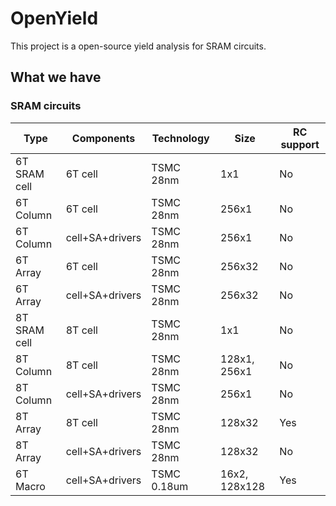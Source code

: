 # OpenYield
This project is a open-source yield analysis for SRAM circuits.

## What we have
### SRAM circuits
| Type | Components | Technology | Size | RC support |
|----------|----------|----------|----------|----------|
| 6T SRAM cell | 6T cell | TSMC 28nm | 1x1 | No
| 6T Column | 6T cell | TSMC 28nm | 256x1 | No
| 6T Column | cell+SA+drivers | TSMC 28nm | 256x1 | No
| 6T Array | 6T cell | TSMC 28nm | 256x32 | No
| 6T Array | cell+SA+drivers | TSMC 28nm | 256x32 | No
| 8T SRAM cell | 8T cell | TSMC 28nm | 1x1 | No
| 8T Column | 8T cell | TSMC 28nm | 128x1, 256x1 | No
| 8T Column | cell+SA+drivers | TSMC 28nm | 256x1 | No
| 8T Array | 8T cell | TSMC 28nm | 128x32 | Yes
| 8T Array | cell+SA+drivers | TSMC 28nm | 128x32 | No
| 6T Macro | cell+SA+drivers | TSMC 0.18um | 16x2, 128x128 | Yes